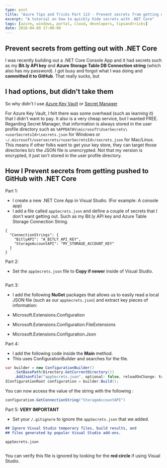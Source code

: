 ```yaml
---
type: post
title: "Azure Tips and Tricks Part 113 - Prevent secrets from getting out with .NET Core"
excerpt: "A tutorial on how to quickly hide secrets with .NET Core"
tags: [azure, windows, portal, cloud, developers, tipsandtricks]
date: 2018-04-09 17:00:00
---
```


## Prevent secrets from getting out with .NET Core

I was recently building out a .NET Core Console App and it had secrets such as my **Bit.ly API key** and **Azure Storage Table DB Connection string** (which also has my password). I got busy and forgot what I was doing and **committed it to GitHub**. That really sucks, but 

## I had options, but didn't take them

So why didn't I use [Azure Key Vault](https://azure.microsoft.com/en-us/services/key-vault/) or [Secret Manager](https://docs.microsoft.com/en-us/aspnet/core/security/app-secrets?tabs=visual-studio)

For Azure Key Vault, I felt there was some overhead (such as learning it) that I didn't want to pay. It also is a very cheap service, but I wanted FREE. Regarding Secret Manager, that information is always stored in the user profile directory such as `%APPDATA%\microsoft\UserSecrets\<userSecretsId>\secrets.json` for Windows or `~/.microsoft/usersecrets/<userSecretsId>/secrets.json` for Mac/Linux. This means if other folks want to get your key store, they can target those directories b/c the JSON file is unencrypted. Not that my version is encrypted, it just isn't stored in the user profile directory. 

## How I Prevent secrets from getting pushed to GitHub with .NET Core

Part 1:  

* I create a new .NET Core App in Visual Studio. (For example: A console app)
* I add a file called `appSecrets.json` and define a couple of secrets that I don't want getting out. Such as my Bit.ly API key and Azure Table Storage Connection String.

```asciidoc
{
  "ConnectionStrings": {
    "BitlyAPI": "A_BITLY_API_KEY",
    "StorageAccountAPI": "MY_STORAGE_ACCOUNT_KEY"
  }
}
```

Part 2:

* Set the `appSecrets.json` file to **Copy if newer** inside of Visual Studio.

<img :src="$withBase('/files/azconsecret1.png')">

Part 3:

* I add the following **NuGet** packages that allows us to easily read a local JSON file (such as our `appSecrets.json`) and extract key pieces of information:

* Microsoft.Extensions.Configuration
* Microsoft.Extensions.Configuration.FileExtensions
* Microsoft.Extensions.Configuration.Json

Part 4:

* I add the following code inside the **Main** method. 
* This uses ConfigurationBuilder and searches for the file.

```csharp
var builder = new ConfigurationBuilder()
    .SetBasePath(Directory.GetCurrentDirectory())
    .AddJsonFile("appSecrets.json", optional: false, reloadOnChange: true);
IConfigurationRoot configuration = builder.Build();
```

You can now access the value of the string with the following :

```csharp
configuration.GetConnectionString("StorageAccountAPI")
```

Part 5: **VERY IMPORTANT**

* Set your `/.gitignore` to ignore the `appSecrets.json` that we added.

```markdown
## Ignore Visual Studio temporary files, build results, and
## files generated by popular Visual Studio add-ons.

appSecrets.json
```

<img :src="$withBase('/files/azconsecret2.png')">

You can verify this file is ignored by looking for the **red circle** if using Visual Studio. 

<img :src="$withBase('/files/azconsecret3.png')">

